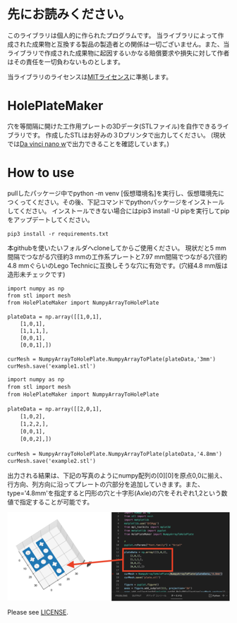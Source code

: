 # 先にお読みください。
このライブラリは個人的に作られたプログラムです。 当ライブラリによって作成された成果物と互換する製品の製造者との関係は一切ございません。また、当ライブラリで作成された成果物に起因するいかなる賠償要求や損失に対して作者はその責任を一切負わないものとします。

当ライブラリのライセンスは[MITライセンス](https://github.com/henjin0/HolePlateMaker/blob/main/LICENSE)に準拠します。

# HolePlateMaker
穴を等間隔に開けた工作用プレートの3Dデータ(STLファイル)を自作できるライブラリです。
作成したSTLはお好みの３Dプリンタで出力してください。
(現状では[Da vinci nano w](https://www.xyzprinting.com/ja-JP/product/da-vinci-nano-w)で出力できることを確認しています。)

# How to use
pullしたパッケージ中でpython -m venv \[仮想環境名\]を実行し、仮想環境先につくってください。その後、下記コマンドでpythonパッケージをインストールしてください。
インストールできない場合にはpip3 install -U pipを実行してpipをアップデートしてください。

```shell:install
pip3 install -r requirements.txt
```

本githubを使いたいフォルダへcloneしてからご使用ください。
現状だと5 mm間隔でつながる穴径約3 mmの工作系プレートと7.97 mm間隔でつながる穴径約4.8 mmぐらいのLego Technicに互換しそうな穴に有効です。(穴経4.8 mm版は造形未チェックです)

```python:example1.py(穴径3 mm)
import numpy as np
from stl import mesh
from HolePlateMaker import NumpyArrayToHolePlate

plateData = np.array([[1,0,1],
    [1,0,1],
    [1,1,1,],
    [0,0,1],
    [0,0,1],])

curMesh = NumpyArrayToHolePlate.NumpyArrayToPlate(plateData,'3mm')
curMesh.save('example1.stl')
```

```python:example2.py(穴径4.8 mm)
import numpy as np
from stl import mesh
from HolePlateMaker import NumpyArrayToHolePlate

plateData = np.array([[2,0,1],
    [1,0,2],
    [1,2,2,],
    [0,0,1],
    [0,0,2],])

curMesh = NumpyArrayToHolePlate.NumpyArrayToPlate(plateData,'4.8mm')
curMesh.save('example2.stl')
```


出力される結果は、下記の写真のようにnumpy配列の[0][0]を原点0,0に揃え、行方向、列方向に沿ってプレートの穴部分を追加していきます。また、type='4.8mm'を指定すると円形の穴と十字形(Axle)の穴をそれぞれ1,2という数値で指定することが可能です。


<img width="600" alt="example1.py 出力結果" src="NumpyArrayToMesh.png">



Please see [LICENSE](https://github.com/henjin0/HolePlateMaker/blob/main/LICENSE).
